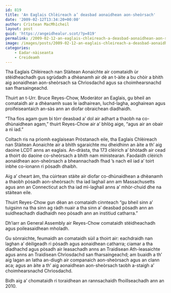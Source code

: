 ```yaml
---
id: 819
title: 'An Eaglais Chlèireach a’ deasbad aonaidhean aon-sheòrsach'
date: '2009-02-12T13:34:20+00:00'
author: Crìstean MacMhìcheil
layout: post
guid: 'https://angeidhealur.scot/?p=819'
permalink: /2009-02-12-an-eaglais-chleireach-a-deasbad-aonaidhean-aon-sheorsach/
image: /images/posts/2009-02-12-an-eaglais-chleireach-a-deasbad-aonaidhean-aon-sheorsach.webp
categories:
    - Eadar-nàiseanta
    - Creideamh
---
```


Tha Eaglais Chlèireach nan Stàitean Aonaichte air comataidh ùr stèidheachadh gus sgrùdadh a dhèanamh air dè an t-àite a bu chòir a bhith aig aonaidhean aon-sheòrsach sa Chrìosdachd agus sa choimhearsnachd san fharsaingeachd.

Thuirt an t-Urr. Bruce Reyes-Chow, Moderàtor an Eaglais, gu bheil an comataidh air a dhèanamh suas le iadhairean, luchd-lagha, aoghairean agus proifeiseantaich an-sàs ann an diofar obraichean diadhaidh.

“Tha fios agam gum bi tòrr deasbad a’ dol air adhart a thaobh na co-dhùnaidhean agam,” thuirt Reyes-Chow air a’ bhlòg aige, “agus air an obair a nì iad.”

Coltach ris na prìomh eaglaisean Pròstanach eile, tha Eaglais Chlèireach nan Stàitean Aonaichte air a bhith sgaraichte mu dheidhinn an àite a th’ aig daoine LCDT anns an eaglais. An-dràsta, tha 173 clèirich a’ bhòtadh air cead a thoirt do daoine co-sheòrsach a bhith nam ministearan. Faodaidh clèirich aonaidhean aon-sheòrsach a bheannachadh fhad ’s nach eil iad a’ toirt inbhe co-ionann ri pòsadh dhaibh.

Aig a’ cheart àm, tha cùirtean stàite air diofar co-dhùnaidhean a dhèanamh a thaobh pòsadh aon-sheòrsach: tha iad laghail ann am Massachusetts agus ann an Connecticut ach tha iad mì-laghail anns a’ mhòr-chuid dhe na stàitean eile.

Thuirt Reyes-Chow gun dèan an comataidh cinnteach “gu bheil sinn a’ tuigsinn na tha sinn ag ràdh nuair a tha sinn a’ deasbad pòsadh ann an suidheachadh diadhaidh neo pòsadh ann an institiud catharra.”

Dh’iarr an General Assembly air Reyes-Chow comataidh stèidheachadh agus poileasaidhean mholadh.

Gu sònraichte, feumaidh an comataidh sùil a thoirt air: eachdraidh nan laghan a’ dèiligeadh ri pòsadh agus aonaidhean catharra; ciamar a tha diadhachd agus pòsadh air leasachadh anns an Traidisean Ath-leasaichte agus anns an Traidisean Chrìosdachd san fharsaingeachd; am buaidh a th’ aig lagan an latha an-diugh air companaich aon-sheòrsach agus an clann aca; agus an àite a th’ aig aonaidhean aon-sheòrsach taobh a-staigh a’ choimhearsnachd Chrìosdachd.

Bidh aig a’ chomataidh ri toraidhean an rannsachaidh fhoillseachadh ann an 2010.
